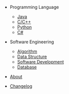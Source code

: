 - Programming Language

  - [Java](java.md)
  - [C/C++](c/cpp.md)
  - [Python](python.md)
  - [C#](csharp.md)

- Software Engineering

  - [Algorithm](algorithm.md)
  - [Data Structure](data-structure.md)
  - [Software Development](software-development.md)
  - [Database](database.md)



- [About](about.md)
- [Changelog](changelog.md)
